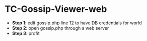 # TC-Gossip-Viewer-web

* **Step 1**: edit gossip.php line 12 to have DB credentials for world
* **Step 2**: open gossip.php through a web server
* **Step 3**: profit
